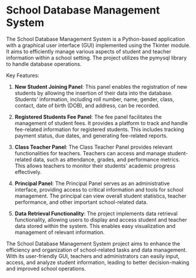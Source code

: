 # School Database Management System

The School Database Management System is a Python-based application with a graphical user interface (GUI) implemented using the Tkinter module. It aims to efficiently manage various aspects of student and teacher information within a school setting. The project utilizes the pymysql library to handle database operations.

Key Features:
1. **New Student Joining Panel**: This panel enables the registration of new students by allowing the insertion of their data into the database. Students' information, including roll number, name, gender, class, contact, date of birth (DOB), and address, can be recorded.

2. **Registered Students Fee Panel**: The fee panel facilitates the management of student fees. It provides a platform to track and handle fee-related information for registered students. This includes tracking payment status, due dates, and generating fee-related reports.

3. **Class Teacher Panel**: The Class Teacher Panel provides relevant functionalities for teachers. Teachers can access and manage student-related data, such as attendance, grades, and performance metrics. This allows teachers to monitor their students' academic progress effectively.

4. **Principal Panel**: The Principal Panel serves as an administrative interface, providing access to critical information and tools for school management. The principal can view overall student statistics, teacher performance, and other important school-related data.

5. **Data Retrieval Functionality**: The project implements data retrieval functionality, allowing users to display and access student and teacher data stored within the system. This enables easy visualization and management of relevant information.

The School Database Management System project aims to enhance the efficiency and organization of school-related tasks and data management. With its user-friendly GUI, teachers and administrators can easily input, access, and analyze student information, leading to better decision-making and improved school operations.
